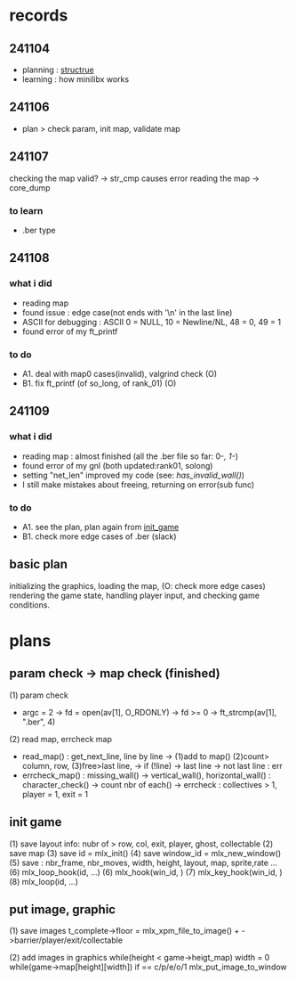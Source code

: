 # records

## 241104
- planning : [structrue](#structure)
- learning : how minilibx works

## 241106
- plan > check param, init map, validate map

## 241107
checking the map valid? -> str_cmp causes error
reading the map -> core_dump

### to learn
- .ber type

## 241108
### what i did
- reading map
- found issue : edge case(not ends with '\n' in the last line)
- ASCII for debugging : ASCII 0 = NULL, 10 = Newline/NL, 48 = 0, 49 = 1
- found error of my ft_printf 

### to do
- A1. deal with map0 cases(invalid), valgrind check (O)
- B1. fix ft_printf (of so_long, of rank_01) (O)

## 241109
### what i did
- reading map : almost finished (all the .ber file so far: 0-*, 1-*)
- found error of my gnl (both updated:rank01, solong)
- setting "net_len" improved my code (see: *has_invalid_wall()*)
- I still make mistakes about freeing, returning on error(sub func)

### to do
- A1. see the plan, plan again from [init_game](#init_game)
- B1. check more edge cases of .ber (slack)

## basic plan

initializing the graphics, 
loading the map, (O: check more edge cases)
rendering the game state, 
handling player input, 
and checking game conditions.


# plans
## param check -> map check (finished)

(1) param check
- argc = 2 
    -> fd = open(av[1], O_RDONLY)
    -> fd >= 0
    -> ft_strcmp(av[1], ".ber", 4)

(2) read map, errcheck map
- read_map()
    : get_next_line, line by line
        -> (1)add to map() (2)count> column, row, (3)free>last line, 
        -> if (!line)
                -> last line
                -> not last line : err
- errcheck_map()
    : missing_wall() 
        -> vertical_wall(), horizontal_wall()
    : character_check() 
        -> count nbr of each()
        -> errcheck : collectives > 1, player = 1, exit = 1

## init game

(1) save layout info: nubr of > row, col, exit, player, ghost, collectable
(2) save map
(3) save id = mlx_init()
(4) save window_id = mlx_new_window()
(5) save : nbr_frame, nbr_moves, width, height, layout, map, sprite,rate ...
(6) mlx_loop_hook(id, ...)
(6) mlx_hook(win_id, )
(7) mlx_key_hook(win_id, )
(8) mlx_loop(id, ...)

## put image, graphic
(1) save images
    t_complete->floor = mlx_xpm_file_to_image()
    + ->barrier/player/exit/collectable

(2) add images in graphics
    while(height < game->heigt_map)
        width = 0
        while(game->map[height][width])
            if == c/p/e/o/1
                mlx_put_image_to_window